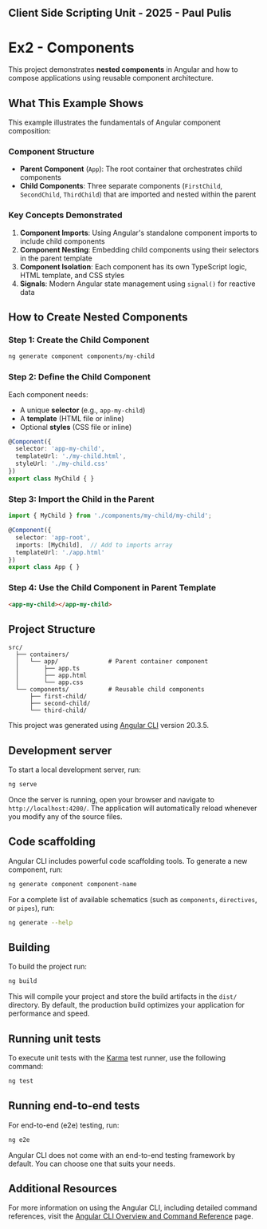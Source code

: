 ## Client Side Scripting Unit - 2025 - Paul Pulis

# Ex2 - Components 

This project demonstrates **nested components** in Angular and how to compose applications using reusable component architecture.

## What This Example Shows

This example illustrates the fundamentals of Angular component composition:

### Component Structure
- **Parent Component** (`App`): The root container that orchestrates child components
- **Child Components**: Three separate components (`FirstChild`, `SecondChild`, `ThirdChild`) that are imported and nested within the parent

### Key Concepts Demonstrated

1. **Component Imports**: Using Angular's standalone component imports to include child components
2. **Component Nesting**: Embedding child components using their selectors in the parent template
3. **Component Isolation**: Each component has its own TypeScript logic, HTML template, and CSS styles
4. **Signals**: Modern Angular state management using `signal()` for reactive data

## How to Create Nested Components

### Step 1: Create the Child Component
```bash
ng generate component components/my-child
```

### Step 2: Define the Child Component
Each component needs:
- A unique **selector** (e.g., `app-my-child`)
- A **template** (HTML file or inline)
- Optional **styles** (CSS file or inline)

```typescript
@Component({
  selector: 'app-my-child',
  templateUrl: './my-child.html',
  styleUrl: './my-child.css'
})
export class MyChild { }
```

### Step 3: Import the Child in the Parent
```typescript
import { MyChild } from './components/my-child/my-child';

@Component({
  selector: 'app-root',
  imports: [MyChild],  // Add to imports array
  templateUrl: './app.html'
})
export class App { }
```

### Step 4: Use the Child Component in Parent Template
```html
<app-my-child></app-my-child>
```

## Project Structure
```
src/
  ├── containers/
  │   └── app/              # Parent container component
  │       ├── app.ts
  │       ├── app.html
  │       └── app.css
  └── components/           # Reusable child components
      ├── first-child/
      ├── second-child/
      └── third-child/
```

This project was generated using [Angular CLI](https://github.com/angular/angular-cli) version 20.3.5.

## Development server

To start a local development server, run:

```bash
ng serve
```

Once the server is running, open your browser and navigate to `http://localhost:4200/`. The application will automatically reload whenever you modify any of the source files.

## Code scaffolding

Angular CLI includes powerful code scaffolding tools. To generate a new component, run:

```bash
ng generate component component-name
```

For a complete list of available schematics (such as `components`, `directives`, or `pipes`), run:

```bash
ng generate --help
```

## Building

To build the project run:

```bash
ng build
```

This will compile your project and store the build artifacts in the `dist/` directory. By default, the production build optimizes your application for performance and speed.

## Running unit tests

To execute unit tests with the [Karma](https://karma-runner.github.io) test runner, use the following command:

```bash
ng test
```

## Running end-to-end tests

For end-to-end (e2e) testing, run:

```bash
ng e2e
```

Angular CLI does not come with an end-to-end testing framework by default. You can choose one that suits your needs.

## Additional Resources

For more information on using the Angular CLI, including detailed command references, visit the [Angular CLI Overview and Command Reference](https://angular.dev/tools/cli) page.
